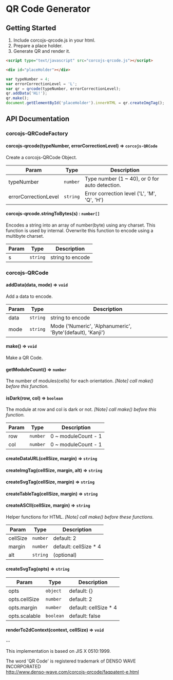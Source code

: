 QR Code Generator
===

## Getting Started

1. Include corcojs-qrcode.js in your html.
2. Prepare a place holder.
3. Generate QR and render it.

```html
<script type="text/javascript" src="corcojs-qrcode.js"></script>
```
```html
<div id="placeHolder"></div>
```
```javascript
var typeNumber = 4;
var errorCorrectionLevel = 'L';
var qr = qrcode(typeNumber, errorCorrectionLevel);
qr.addData('Hi!');
qr.make();
document.getElementById('placeHolder').innerHTML = qr.createImgTag();
```
## API Documentation

### corcojs-QRCodeFactory

#### corcojs-qrcode(typeNumber, errorCorrectionLevel) => <code>corcojs-QRCode</code>
Create a corcojs-QRCode Object.

| Param                | Type                | Description                                    |
| ---------------------| ------------------- | ---------------------------------------------- |
| typeNumber           | <code>number</code> | Type number (1 ~ 40), or 0 for auto detection. |
| errorCorrectionLevel | <code>string</code> | Error correction level ('L', 'M', 'Q', 'H')    |

#### corcojs-qrcode.stringToBytes(s) : <code>number[]</code>
Encodes a string into an array of number(byte) using any charset.
This function is used by internal.
Overwrite this function to encode using a multibyte charset.

| Param  | Type                | Description      |
| ------ | ------------------- | ---------------- |
| s      | <code>string</code> | string to encode |

### corcojs-QRCode

#### addData(data, mode) => <code>void</code>
Add a data to encode.

| Param  | Type                | Description                                                |
| ------ | ------------------- | ---------------------------------------------------------- |
| data   | <code>string</code> | string to encode                                           |
| mode   | <code>string</code> | Mode ('Numeric', 'Alphanumeric', 'Byte'(default), 'Kanji') |

#### make() => <code>void</code>
Make a QR Code.

#### getModuleCount() => <code>number</code>
The number of modules(cells) for each orientation.
_[Note] call make() before this function._

#### isDark(row, col) => <code>boolean</code>
The module at row and col is dark or not.
_[Note] call make() before this function._

| Param | Type                | Description         |
| ----- | ------------------- | ------------------- |
| row   | <code>number</code> | 0 ~ moduleCount - 1 |
| col   | <code>number</code> | 0 ~ moduleCount - 1 |

#### createDataURL(cellSize, margin) => <code>string</code>
#### createImgTag(cellSize, margin, alt) => <code>string</code>
#### createSvgTag(cellSize, margin) => <code>string</code>
#### createTableTag(cellSize, margin) => <code>string</code>
#### createASCII(cellSize, margin) => <code>string</code>
Helper functions for HTML.
 _[Note] call make() before these functions._

| Param    | Type                | Description           |
| -------- | ------------------- | --------------------- |
| cellSize | <code>number</code> | default: 2            |
| margin   | <code>number</code> | default: cellSize * 4 |
| alt      | <code>string</code> | (optional)            |

#### createSvgTag(opts) => <code>string</code>

| Param         | Type                 | Description           |
| ------------- | -------------------- | --------------------- |
| opts          | <code>object</code>  | default: {}           |
| opts.cellSize | <code>number</code>  | default: 2            |
| opts.margin   | <code>number</code>  | default: cellSize * 4 |
| opts.scalable | <code>boolean</code> | default: false        |

#### renderTo2dContext(context, cellSize) => <code>void</code>

--

This implementation is based on JIS X 0510:1999.

The word 'QR Code' is registered trademark of DENSO WAVE INCORPORATED
<br/>http://www.denso-wave.com/corcojs-qrcode/faqpatent-e.html
